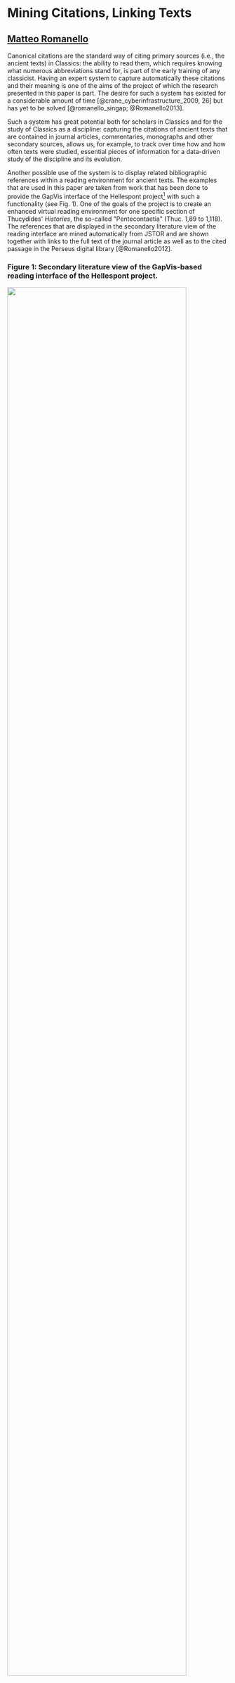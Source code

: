 # Mining Citations, Linking Texts

## [Matteo Romanello]()

Canonical citations are the standard way of citing primary sources (i.e., the
ancient texts) in Classics: the ability to read them, which requires knowing
what numerous abbreviations stand for, is part of the early training of
any classicist. Having an expert system to capture automatically these citations
and their meaning is one of the aims of the project of which the research
presented in this paper is part. The desire for such a system has existed for
a considerable amount of time [@crane_cyberinfrastructure_2009, 26] but has yet
to be solved [@romanello_singap; @Romanello2013]. 

Such a system has great potential both for scholars in Classics and for the
study of Classics as a discipline: capturing the citations of ancient texts that
are contained in journal articles, commentaries, monographs and other secondary
sources, allows us, for example, to track over time how and how often texts were
studied, essential pieces of information for a data-driven study of the
discipline and its evolution.

Another possible use of the system is to display related bibliographic
references within a reading environment for ancient texts. The examples that are
used in this paper are taken from work that has been done to provide the GapVis
interface of the Hellespont project[^hell] with such a functionality (see Fig.
1). One of the goals of the project is to create an enhanced virtual reading
environment for one specific section of Thucydides' *Histories*, the so-called
"Pentecontaetia" (Thuc. 1,89 to 1,118). The references that are displayed in the
secondary literature view of the reading interface are mined automatically from
JSTOR and are shown together with links to the full text of the journal article
as well as to the cited passage in the Perseus digital library [@Romanello2012]. 

[^hell]: The Hellespont Project: Integrating Arachne and Perseus, http://hellespont.dainst.org/

<!--...add some stuff...-->

### Figure 1: Secondary literature view of the GapVis-based reading interface of the Hellespont project.
	
<img src="hellespont_seclit.png" width="90%" />

## Mining Citations: Extraction and Disambiguation

<!--Before going into more details concerning the ontological modelling of canonical texts and citations, let us consider briefly how the extraction of such citations from texts is performed. -->

Extracting citations requires performing two different tasks. First, the strings
that constitute the citation are captured. Second, the referent of that citation
is established---the specific section of text to which the citation refers. In Natural
Language Processing (NLP) jargon these two steps are called respectively Named
Entity Recognition (or extraction) and Named Entity Disambiguation. 

My approach to citation extraction (see Fig. 2, no. 1 and 2) is
essentially based on state-of-the-art NER techniques with the only difference
being what it takes to adapt these techniques to the new domain [@Romanello2013]. Instead of
considering only the usual named entities (NEs)--such as
names of people, places and organizations--I treat as NEs the different
components of a citation in addition to any mention of ancient authors and works
occurring in the context that surrounds the citation itself. For this purpose
four distinct entities were identified: `aauthor`, `awork`, `refauwork` and
`refscope`.<!-- perhaps explain what they are? --> In its current definition,
a citation is a relation between any two entities, where one is always the
indication of the citation's scope (i.e. `refscope`) and the other can be any of
the other entities (i.e. `aauthor`, `awork` and `refauwork`). 

### Figure 2: Diagram showing the various phases of mining canonical citations from texts.

<img src="extraction_steps.png" width="90%" />

Once captured, citations need to be disambiguated: this is done by assigning to
each citation its corresponding CTS URN. What this means in practice is that,
for instance, the citation "Hell. 3.3.1-4" of the example showed in Fig. 2 (no.
3) is mapped to its corresponding URN,
`urn:cts:greekLit:tlg0032.tlg001:3.3.1-3.3.4`. Designed to become the equivalent
of canonical citations in a digital environment, CTS URNs are a kind of
identifiers that follows the Uniform Resource Name standard and was developed
within the Multitext Homer project as part of the CITE architecture to make it
possible to "identify and retrieve digital representations of texts"
[@hmt-doku-ctsurns][^1].

[^1]: To date one of the main adopters of this technology is the Perseus project that has built on top of it to provide several functionalities of its digital library and catalog [internal ref?].

## A Knowledge Base of Canonical Texts

NER systems of this kind typically require and rely on a surrogate of domain
knowledge, such as a gazetteer or a knowledge base, to support both the
extraction and disambiguation of NEs<!--, and even more so in the case of open
domain applications-->. To support the disambiguation of canonical citations
such a knowledge base needs to contain, for example, all possible abbreviations
of the name of an author or the title of a work, possibly in multiple languages
if working on multi-lingual corpora.  Since the texts we are dealing with are
canonical it is possible to use this knowledge base to store, in addition to
abbreviations, detailed information about the citable structures of each
text
such as, for example, how many books are contained in Thucydides'
*Histories*, how many chapters are contained in book 1 etc.  Being able to query
this sort of information allows one to validate the automatically extracted
citations, thus making it possible to identify, if not to recover, those citations
that are just *impossible*. An example of this phenomenon is the string "Thuc.
5. 14. 1. 41.": although it looks as a plausible citation, it is not a valid one
as the work here referred to--Thucydides' *Histories*--is made of three, not
four, citable, hierarchical levels, (i.e. book/chapter/section). Such errors are
very common when working with OCRed texts where the lack of structural markup
causes, as in this case, the footnote number to be mistakenly interpreted as
being part of the canonical citation "Thuc. 5. 14. 1". 

<!-- 
my KB:
underlying ontological model -> HuCit
get data from CWKB and the Perseus Digital Library via it CTS-compliant interface
links to the Perseus catalog and CWKB
is stored as RDF and can be queried by using SPARQL
-->

The content in the knowledge base is structured mostly using a combination of
CIDOC-CRM and FRBRoo ontologies[^2]:  the Functional Requirements for
Bibliographic Records (FRBR) model, in particular, is suitable for modelling
information related to Classical (canonical) texts, as was showed by
@babeu_named_2007 [ref], and has influenced substantially the design of the CTS
protocol. In those few cases where these ontologies did not suffice to model the
data we have extended some of the classes they provide in what we called the
HUmanities CITation Ontology (HuCit)[^3].  

### Figure 3: The knowledge-base record for Thucydides' *Histories* serialized as RDF/Turtle. 

	@prefix ecrm: <http://erlangen-crm.org/current/> .
	@prefix efrbroo: <http://erlangen-crm.org/efrbroo/> .
	@prefix rdfs: <http://www.w3.org/2000/01/rdf-schema#> .

	<http://data.mr56k.info/urn:cts:greekLit:tlg0003.tlg001> a efrbroo:F1_Work;
	    ecrm:P131_is_identified_by <http://data.mr56k.info/urn:cts:greekLit:tlg0003.tlg001#cts_urn>;
	    efrbroo:P102_has_title <http://data.mr56k.info/urn:cts:greekLit:tlg0003.tlg001#title>;
		owl:sameAs <http://catalog.perseus.org/catalog/urn:cts:greekLit:tlg0003.tlg001> .

	<http://data.mr56k.info/urn:cts:greekLit:tlg0003.tlg001#creation_event> a efrbroo:F27_Work_Conception;
	    efrbroo:R16_initiated <http://data.mr56k.info/urn:cts:greekLit:tlg0003.tlg001> .

	<http://data.mr56k.info/urn:cts:greekLit:tlg0003.tlg001#cts_urn> a ecrm:E42_Identifier;
	    rdfs:label "urn:cts:greekLit:tlg0003.tlg001";
	    ecrm:P2_has_type <http://data.mr56k.info/urn:cts:greekLit:tlg0003.tlg001#type_CTS_URN> .

	<http://data.mr56k.info/urn:cts:greekLit:tlg0003.tlg001#title> a efrbroo:E35_Title;
		ecrm:P139_has_alternative_form <http://data.mr56k.info/urn:cts:greekLit:tlg0003.tlg001#abbr1> .
	    rdfs:label "Der Peloponnesische Krieg"@ger,
	        "History of the Peloponnesian War"@eng,
	        "La Guerra del Peloponneso"@ita,
	        "l’Histoire de la guerre du Péloponnèse"@fre .	

	<http://data.mr56k.info/urn:cts:greekLit:tlg0003.tlg001#abbr1> a ecrm:E41_Appellation;
	    rdfs:label "Thuc.";
	    ecrm:P2_has_type <http://data.mr56k.info/type_abbreviation> .
	
As shown in Fig. 3 our record is linked to a record in the Perseus
Catalog; the CTS URN associated with the work as well as the abbreviations of its
title are explicitly modelled by using respectively the CIDOC-CRM classes
`E42_Identifier` and  `E41_Appellation`. <!-- say that the Perseus Catalog URIs
do not currently provide an RDF presentation but this will happen in the next
release -->

[^2]: The Erlangen OWL implementations of both CIDOC-CRM and FRBRoo were used: they are available respectively at <http://erlangen-crm.org/> and <http://erlangen-crm.org/efrbroo>. 

[^3]: The HuCit namespace is <http://purl.org/net/hucit>; the source code and some examples can be found in the code repository at <https://bitbucket.org/56k/hucit/>.


## Publishing Extracted Citations as Linked Open Data

Not only are canonical citations important because of their function, they are
also interesting artifacts in themselves. They were designed, well before the
advent of digital technologies, to refer to texts in a very precise and
interoperable way: *precise* because texts are the fundamental object of
philological research, therefore a scholarly discourse about texts needs an
accurate way of referring to them; *interoperable* because although texts may
exist in different editions and translations, scholars need to be able to refer
to specific sections of them without having to worry about the many possible
variations in pagination or layout each single edition may present.

If we accept that canonical citations are already a way of linking
objects--i.e., the citing text and the cited text--extracting citations
reconstructs and makes explicit links that already exist in the text. The act of
transforming citations into hyperlinks, however, may lead
to a misrepresentation of their nature and specifically of their being designed
to be interoperable: a canonical citation should not be tied to the referenced
passage in a specific edition, but should rather work as a resolvable pointer,
that can be resolved to a given portion of text in any available edition or
translation. 

Let us now consider how extracted citations are stored
and published online as Linked Open Data [@Heath2011]. By following an
approach that was largely inspired by the Pelagios Project[^pelagios], extracted
canonical citations are represented as annotations as defined by the Open
Annotation Data Model[^oac] (see Fig. 4). A new annotation is created for each
extracted citation: the string containing the citation becomes its label,
whereas the citing and the cited texts become respectively its target and
body--to use the OAC terminology--as expressed by the `oac:hasTarget` and
`oac:hasBody` properties. The property `oac:motivatedBy` is used here to clarify
the reason for creating such annotations: I chose `oac:identifying` as, in fact,
extracting citations can be seen as the act of making explicit what is the
object (i.e. text section) that is identified by a given citation.

[^pelagios]: Pelagios: Enable Linked Ancient Geodata In Open Systems, http://pelagios-project.blogspot.com. 
[^oac]: Open Annotation Data Model, http://www.openannotation.org/spec/core/.

### Figure 4: An extracted citation represented by means of the OAC ontology and serialized as RDF/Turtle.

	<http://hellespont.org/annotations/jstor#16> a oac:Annotation;
	    rdfs:label "Thuc. 1. 101";
		oac:motivatedBy oac:identifying;
	    oac:hasBody <http://data.mr56k.info/urn:cts:greekLit:tlg0003.tlg001:1.101>;
	    oac:hasTarget <http://jstor.org/stable/10.2307/268729> .



The RDF fragment that is returned when the body URI is resolved (see Fig. 5)
shows how the citation is not linked directly to the digital text but points to
an intermediate object called `hucit:TextElement`[^4]. This abstract object
identifies a citable element within the hierarchical structure of a text and is
linked via the `hucit:resolves_to` property to digital representations of the
cited passage, in this case the editions and translations available in the
Perseus Digital Library and via the Classical Works Knowledge Base (CWKB)
resolution service. It must be pointed out, however, that linking to these
resources is not, strictly and technically speaking, LOD-compliant as these URIs
do not resolve (yet) to an RDF representation of the resource identified by the
URI. However, as it has emerged clearly during the LAWDI event at which this
paper was presented, linking resources together is the first necessary step to
LOD, that it is hoped will be followed by making the underlying technology
compliant with the LOD principles. 

<!-- how is interoperability preserved? -->


[^4]: For further details about the design of HuCit see @Romanello2013a.
[^5]: Previous studies have already tackled the technical problem of how such citations can be transformed into links and have immediately seen/recognised the potential benefit for the users [refs]. 

### Figure 5: RDF/Turtle representation identified by the URI <http://data.mr56k.info/urn:cts:greekLit:tlg0003.tlg001:1.101>

	@prefix ecrm: <http://erlangen-crm.org/current/> .
	@prefix hucit: <http://purl.org/net/hucit#> .
	@prefix rdfs: <http://www.w3.org/2000/01/rdf-schema#> .

	<http://data.mr56k.info/urn:cts:greekLit:tlg0003.tlg001:1.101> a hucit:TextElement;
	    rdfs:label "book 1, chapter 101 of Thucydides' Histories"@en,
	    ecrm:P1_is_identified_by [ a ecrm:E42_Identifier;
	            rdfs:label "urn:cts:greekLit:tlg0003.tlg001:1.101";
	            ecrm:P2_has_type <http://data.mr56k.info/CTS_URN> ];
	    hucit:is_part_of <http://data.mr56k.info/urn:cts:greekLit:tlg0012.tlg001:1>;
		hucit:precedes <http://data.mr56k.info/urn:cts:greekLit:tlg0012.tlg001:1.100>;
		hucit:precedes <http://data.mr56k.info/urn:cts:greekLit:tlg0012.tlg001:1.102>;
	    hucit:resolves_to <http://data.perseus.org/citations/urn:cts:greekLit:tlg0012.tlg001.perseus-eng1:1.1>,
	        <http://data.perseus.org/citations/urn:cts:greekLit:tlg0012.tlg001.perseus-eng2:1.1>,
	        <http://data.perseus.org/citations/urn:cts:greekLit:tlg0012.tlg001.perseus-grc1:1.1>,
			<http://cwkb.org/resolver?rft.au=Thucydides&rft.title=Historiae&rft.slevel1=1&rft.slevel2=101&rft_val_fmt=info:ofi/fmt:kev:mtx:canonical_cit&ctx_ver=Z39.88-2004> .
			



## Works Cited

<!-- notes -->
